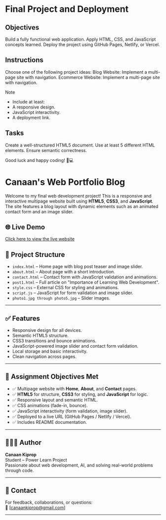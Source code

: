 # Final Project and Deployment

## Objectives
Build a fully functional web application.
Apply HTML, CSS, and JavaScript concepts learned.
Deploy the project using GitHub Pages, Netlify, or Vercel.

## Instructions
Choose one of the following project ideas:
Blog Website: Implement a multi-page site with navigation.
Ecommerce Website: Implement a multi-page site with navigation.

>[!NOTE]
> - Include at least:
> - A responsive design.
> - JavaScript interactivity.
> - A deployment link.

## Tasks

Create a well-structured HTML5 document.
Use at least 5 different HTML elements.
Ensure semantic correctness.

Good luck and happy coding! 🚀💻



# Canaan's Web Portfolio Blog

Welcome to my final web development project! This is a responsive and interactive multipage website built using **HTML5**, **CSS3**, and **JavaScript**. The site features a blog layout with dynamic elements such as an animated contact form and an image slider.

## 🌐 Live Demo
[Click here to view the live website]((https://plp-webtechnologies.github.io/feb-2025-final-project-and-deployment-canaankip/))

## 📁 Project Structure

- `index.html` – Home page with blog post teaser and image slider.
- `about.html` – About page with a short introduction.
- `contact.html` – Contact form with JavaScript validation and animations.
- `post1.html` – Full article on "Importance of Learning Web Development".
- `style.css` – External CSS for styling and animations.
- `script.js` – JavaScript for form validation and image slider.
- `photo1.jpg through photo5.jpg` – Slider images.

---

## ✅ Features

- Responsive design for all devices.
- Semantic HTML5 structure.
- CSS3 transitions and bounce animations.
- JavaScript-powered image slider and contact form validation.
- Local storage and basic interactivity.
- Clean navigation across pages.

---

## 🎯 Assignment Objectives Met

- ✅ Multipage website with **Home**, **About**, and **Contact** pages.
- ✅ **HTML5** for structure, **CSS3** for styling, and **JavaScript** for logic.
- ✅ Responsive layout and semantic HTML.
- ✅ CSS animations (fade-in, bounce).
- ✅ JavaScript interactivity (form validation, image slider).
- ✅ Deployed to a live URL (GitHub Pages / Netlify / Vercel).
- ✅ Includes README documentation.

---

## 🙋🏽‍♂️ Author

**Canaan Kiprop**  
Student – Power Learn Project  
Passionate about web development, AI, and solving real-world problems through code.

---

## 📩 Contact

For feedback, collaborations, or questions:  
📧 [canaankiprop@gmail.com] 

---

